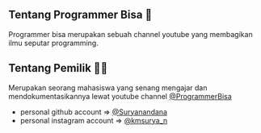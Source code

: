 ## Tentang Programmer Bisa 👋
Programmer bisa merupakan sebuah channel youtube yang membagikan ilmu seputar programming.

## Tentang Pemilik 👩‍💻
Merupakan seorang mahasiswa yang senang mengajar dan mendokumentasikannya lewat youtube channel [@ProgrammerBisa](https://www.youtube.com/@programmerBisa)
- personal github account => [@Suryanandana](https://www.github.com/octokatherine)
- personal instagram account => [@kmsurya_n](https://www.instagram.com/kmsurya_n/)
